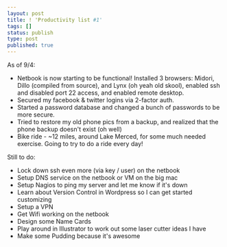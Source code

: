 ```yaml
---
layout: post
title: ! 'Productivity list #1'
tags: []
status: publish
type: post
published: true
---
```

As of 9/4:

<ul>
	<li>Netbook is now starting to be functional! Installed 3 browsers: Midori, Dillo (compiled from source), and Lynx (oh yeah old skool), enabled ssh and disabled port 22 access, and enabled remote desktop.</li>
	<li>Secured my facebook &amp; twitter logins via 2-factor auth.</li>
<li>Started a password database and changed a bunch of passwords to be more secure.</li>
<li>Tried to restore my old phone pics from a backup, and realized that the phone backup doesn't exist (oh well)</li>
<li>Bike ride - ~12 miles, around Lake Merced, for some much needed exercise. Going to try to do a ride every day!</li>
</ul>

Still to do:
<ul>
	<li>Lock down ssh even more (via key / user) on the netbook</li>
<li>Setup DNS service on the netbook or VM on the big mac</li>
<li>Setup Nagios to ping my server and let me know if it's down</li>
<li>Learn about Version Control in Wordpress so I can get started customizing</li>
<li>Setup a VPN</li>
<li>Get Wifi working on the netbook</li>
<li>Design some Name Cards</li>
<li>Play around in Illustrator to work out some laser cutter ideas I have</li>
<li>Make some Pudding because it's awesome</li>
</ul>
